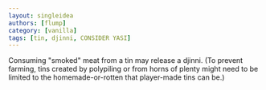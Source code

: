 ```yaml
---
layout: singleidea
authors: [flump]
category: [vanilla]
tags: [tin, djinni, CONSIDER YASI]
---
```

Consuming "smoked" meat from a tin may release a djinni. (To prevent farming, tins created by polypiling or from horns of plenty might need to be limited to the homemade-or-rotten that player-made tins can be.)

